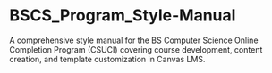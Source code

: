# BSCS_Program_Style-Manual
A comprehensive style manual for the BS Computer Science Online Completion Program (CSUCI) covering course development, content creation, and template customization in Canvas LMS.

